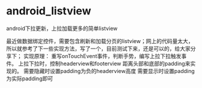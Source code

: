 # android_listview
android下拉更新，上拉加载更多的简单listview

最近做数据绑定控件，需要包含刷新和加载分页的listview；网上的代码量太大，所以就参考了下一些实现方法，写了一个，目前测试下来，还是可以的，给大家分享下；
实现原理：
重写onTouchEvent事件，判断手势，编写上拉下拉触发事件。
上拉下拉时，控制headerview和footerview 距离头部和底部的padding来实现的。
需要隐藏时设置padding为负的headerview高度
需要显示时设置padding为实际padding即可
